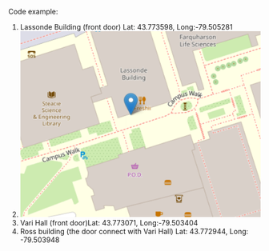 Code example:

<a-entity gltf-model="#animated-test" 
				  rotation="0 180 0" scale="0.15 0.15 0.15"
				  gps-entity-place="longitude: -79; latitude: 43;" 
				  animation-mixer="loop: repeat"/>



1. Lassonde Building (front door) Lat: 43.773598, Long:-79.505281
2. ![lb](https://github.com/robots-make-art-too/Group4_YU-Navigation-Map/blob/6f89faccc0ecb9cf3ddd31a1fe5d476c1b6749e3/imgs/l_b.PNG)
3. Vari Hall (front door)Lat: 43.773071, Long:-79.503404
4. Ross building (the door connect with Vari Hall) Lat: 43.772944, Long: -79.503948
